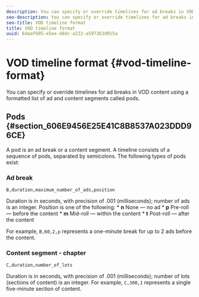 ```yaml
---
description: You can specify or override timelines for ad breaks in VOD content using a formatted list of ad and content segments called pods.
seo-description: You can specify or override timelines for ad breaks in VOD content using a formatted list of ad and content segments called pods.
seo-title: VOD timeline format
title: VOD timeline format
uuid: 6daaf605-e5ee-48dc-a222-a5973b3d915a
---
```


# VOD timeline format {#vod-timeline-format}

You can specify or override timelines for ad breaks in VOD content using a formatted list of ad and content segments called pods.

## Pods {#section_606E9456E25E41C8B8537A023DDD96CE}

A pod is an ad break or a content segment. A timeline consists of a sequence of pods, separated by semicolons. The following types of pods exist: 

### Ad break

  ```
  B,duration,maximum_number_of_ads,position
  ```

  Duration is in seconds, with precision of .001 (milliseconds); number of ads is an integer. Position is one of the following: 
    * **n** None — no ad
    * **p** Pre-roll — before the content
    * **m** Mid-roll — within the content
    * **t** Post-roll — after the content

  For example, `B,60,2,p` represents a one-minute break for up to 2 ads before the content.

### Content segment - chapter

  ```
  C,duration,number_of_lots
  ```

  Duration is in seconds, with precision of .001 (milliseconds); number of lots (sections of content) is an integer. For example, `C,300,1` represents a single five-minute section of content.